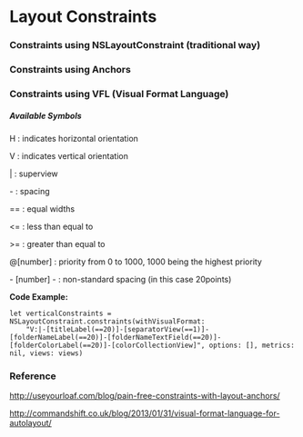 # Layout Constraints

### Constraints using NSLayoutConstraint (traditional way)

### Constraints using Anchors

### Constraints using VFL (Visual Format Language)

##### Available Symbols

H	: indicates horizontal orientation

V	: indicates vertical orientation

|	: superview

\-	: spacing

==	: equal widths

<= 	: less than equal to

\>=	: greater than equal to

@[number]	: priority from 0 to 1000, 1000 being the highest priority

\- [number] - : non-standard spacing (in this case 20points)


**Code Example:**
```
let verticalConstraints = NSLayoutConstraint.constraints(withVisualFormat:
	"V:|-[titleLabel(==20)]-[separatorView(==1)]-[folderNameLabel(==20)]-[folderNameTextField(==20)]-[folderColorLabel(==20)]-[colorCollectionView]", options: [], metrics: nil, views: views)
```


### Reference
http://useyourloaf.com/blog/pain-free-constraints-with-layout-anchors/

http://commandshift.co.uk/blog/2013/01/31/visual-format-language-for-autolayout/
